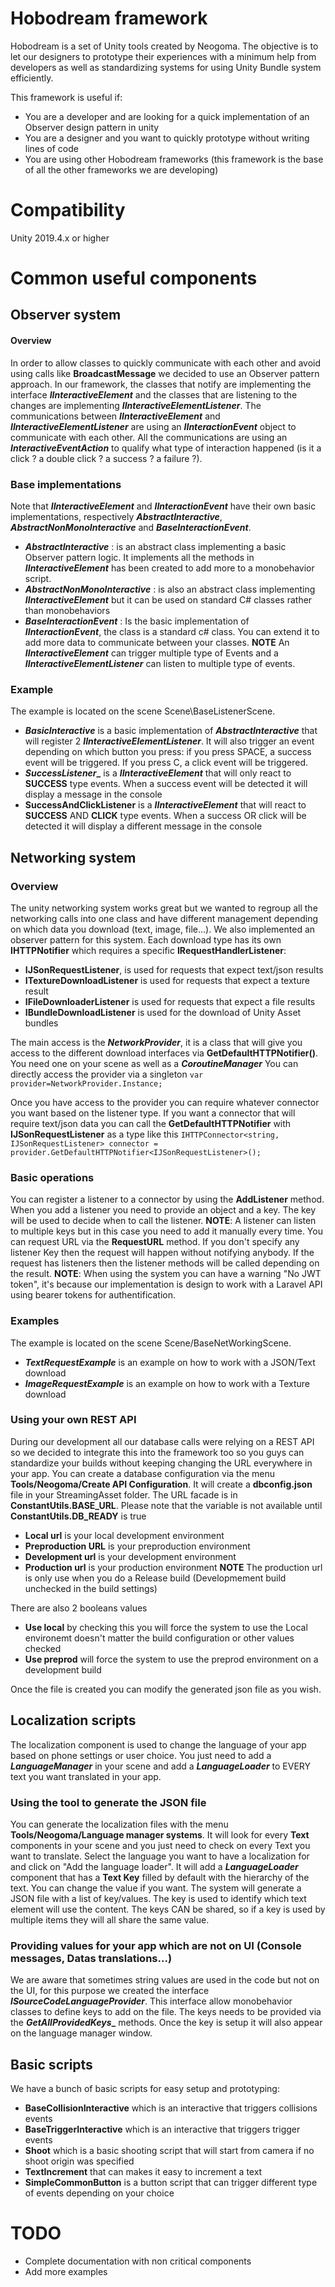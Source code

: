 # Hobodream framework

Hobodream is a set of Unity tools created by Neogoma. The objective is to let our designers to prototype their experiences with a minimum help from developers as well as standardizing systems for using Unity Bundle system efficiently.

This framework is useful if:
- You are a developer and are looking for a quick implementation of an Observer design pattern in unity
- You are a designer and you want to quickly prototype without writing lines of code
- You are using other Hobodream frameworks (this framework is the base of all the other frameworks we are developing) 

# Compatibility

Unity 2019.4.x or higher

# Common useful components

## Observer system

#### Overview
In order to allow classes to quickly communicate with each other and avoid using calls like **BroadcastMessage** we decided to use an Observer pattern approach.
In our framework, the classes that notify are implementing the interface **_IInteractiveElement_** and the classes that are listening to the changes are implementing **_IInteractiveElementListener_**.
The communications between **_IInteractiveElement_** and **_IInteractiveElementListener_** are using an **_IInteractionEvent_** object to communicate with each other.
All the communications are using an **_InteractiveEventAction_** to qualify what type of interaction happened (is it a click ? a double click ? a success ? a failure ?).

### Base implementations
Note that **_IInteractiveElement_** and **_IInteractionEvent_** have their own basic implementations, respectively **_AbstractInteractive_**, **_AbstractNonMonoInteractive_** and **_BaseInteractionEvent_**. 
- **_AbstractInteractive_** : is an abstract class implementing a basic Observer pattern logic. It implements all the methods in **_IInteractiveElement_** has been created to add more to a monobehavior script. 
- **_AbstractNonMonoInteractive_** : is also an abstract class implementing **_IInteractiveElement_** but it can be used on standard C# classes rather than monobehaviors
- **_BaseInteractionEvent_** : Is the basic implementation of **_IInteractionEvent_**, the class is a standard c# class. You can extend it to add more data to communicate between your classes.
**NOTE** An **_IInteractiveElement_** can trigger multiple type of Events and a **_IInteractiveElementListener_** can listen to multiple type of events. 

### Example
The example is located on the scene Scene\BaseListenerScene.
- **_BasicInteractive_** is a basic implementation of **_AbstractInteractive_** that will register 2 **_IInteractiveElementListener_**. It will also trigger an event depending on which button you press: if you press SPACE, a success event will be triggered. If you press C, a click event will be triggered.
- **_SuccessListener__** is a **_IInteractiveElement_** that will only react to **SUCCESS** type events. When a success event will be detected it will display a message in the console
- **SuccessAndClickListener** is a **_IInteractiveElement_** that will react to **SUCCESS** AND **CLICK** type events. When a success OR click will be detected it will display a different message in the console

## Networking system

### Overview
The unity networking system works great but we wanted to regroup all the networking calls into one class and have different management depending on which data you download (text, image, file...). We also implemented an observer pattern for this system.
Each download type has its own **IHTTPNotifier** which requires a specific **IRequestHandlerListener**:
- **IJSonRequestListener**, is used for requests that expect text/json results
- **ITextureDownloadListener** is used for requests that expect a texture result
- **IFileDownloaderListener** is used for requests that expect a file results
- **IBundleDownloadListener** is used for the download of Unity Asset bundles 

The main access is the **_NetworkProvider_**, it is a class that will give you access to the different download interfaces via **GetDefaultHTTPNotifier<L>()**. You need one on your scene as well as a **_CoroutineManager_**
You can directly access the provider via a singleton
`var provider=NetworkProvider.Instance;`

Once you have access to the provider you can require whatever connector you want based on the listener type. 
If you want a connector that will require text/json data you can call the **GetDefaultHTTPNotifier** with **IJSonRequestListener** as a type like this
`IHTTPConnector<string, IJSonRequestListener> connector = provider.GetDefaultHTTPNotifier<IJSonRequestListener>();`

### Basic operations
You can register a listener to a connector by using the __AddListener__ method. When you add a listener you need to provide an object and a key. The key will be used to decide when to call the listener.
**NOTE**: A listener can listen to multiple keys but in this case you need to add it manually every time.
You can request URL via the __RequestURL__ method. If you don't specify any listener Key then the request will happen without notifying anybody. If the request has listeners then the listener methods will be called depending on the result.
**NOTE**: When using the system you can have a warning "No JWT token", it's because our implementation is design to work with a Laravel API using bearer tokens for authentification.

### Examples

The example is located on the scene Scene/BaseNetWorkingScene.
- **_TextRequestExample_** is an example on how to work with a JSON/Text download
- **_ImageRequestExample_** is an example on how to work with a Texture download

### Using your own REST API
During our development all our database calls were relying on a REST API so we decided to integrate this into the framework too so you guys can standardize your builds without keeping changing the URL everywhere in your app.
You can create a database configuration via the menu **Tools/Neogoma/Create API Configuration**. It will create a **dbconfig.json** file in your StreamingAsset folder.
The URL facade is in **__ConstantUtils.BASE_URL__**. Please note that the variable is not available until **ConstantUtils.DB_READY** is true
- **Local url** is your local development environment
- **Preproduction URL** is your preproduction environment
- **Development url** is your development environment
- **Production url** is your production environment
**NOTE** The production url is only use when you do a Release build (Developmement build unchecked in the build settings)

There are also 2 booleans values
- **Use local** by checking this you will force the system to use the Local environemt doesn't matter the build configuration or other values checked
- **Use preprod** will force the system to use the preprod environment on a development build

Once the file is created you can modify the generated json file as you wish.

## Localization scripts
The localization component is used to change the language of your app based on phone settings or user choice. You just need to add a **_LanguageManager_** in your scene and add a **_LanguageLoader_** to EVERY text you want translated in your app. 

### Using the tool to generate the JSON file
You can generate the localization files with the menu **Tools/Neogoma/Language manager systems**.
It will look for every **Text** components in your scene and you just need to check on every Text you want to translate.
Select the language you want to have a localization for and click on "Add the language loader". It will add a **_LanguageLoader_** component that has a **Text Key** filled by default with the hierarchy of the text. You can change the value if you want.
The system will generate a JSON file with a list of  key/values. The key is used to identify which text element will use the content. The keys CAN be shared, so if a key is used by multiple items they will all share the same value.

### Providing values for your app which are not on UI (Console messages, Datas translations...)
We are aware that sometimes string values are used in the code but not on the UI, for this purpose we created the interface **_ISourceCodeLanguageProvider_**. This interface allow monobehavior classes to define keys to add on the file.
The keys needs to be provided via the **_GetAllProvidedKeys__** methods. Once the key is setup it will also appear on the language manager window.

## Basic scripts
We have a bunch of basic scripts for easy setup and prototyping:
- **BaseCollisionInteractive** which is an interactive that triggers collisions events
- **BaseTriggerInteractive** which is an interactive that triggers trigger events
- **Shoot** which is a basic shooting script that will start from camera if no shoot origin was specified
- **TextIncrement** that can makes it easy to increment a text
- **SimpleCommonButton** is a button script that can trigger different type of events depending on your choice

# TODO
- Complete documentation with non critical components
- Add more examples
